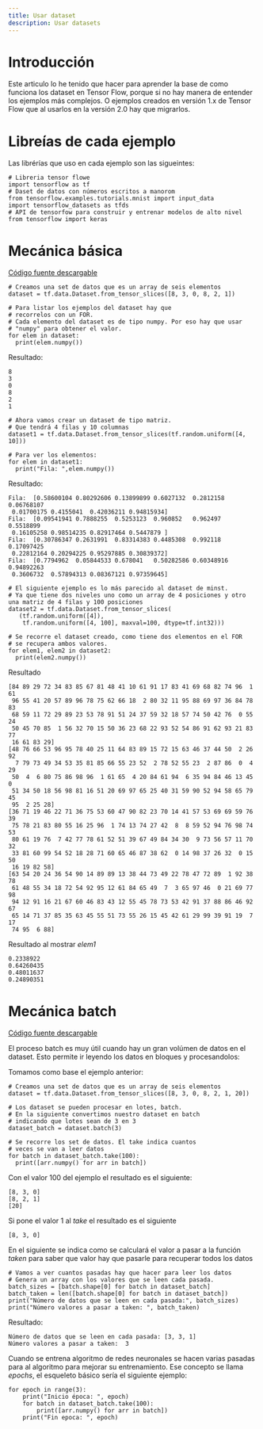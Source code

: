 ```yaml
---
title: Usar dataset
description: Usar datasets
---
```


# Introducción

Este articulo lo he tenido que hacer para aprender la base de como funciona los dataset en Tensor Flow, porque si no hay manera de entender los ejemplos más complejos. O ejemplos creados en versión 1.x de Tensor Flow que al usarlos en la versión 2.0 hay que migrarlos.


# Libreías de cada ejemplo

Las librérías que uso en cada ejemplo son las sigueintes:
```tpl
# Libreria tensor flowe
import tensorflow as tf
# Daset de datos con números escritos a manorom 
from tensorflow.examples.tutorials.mnist import input_data
import tensorflow_datasets as tfds
# API de tensorfow para construir y entrenar modelos de alto nivel
from tensorflow import keras
```

# Mecánica básica

[Código fuente descargable](/docs/python/machine_learning/tensor_flow/tf_basico_datasets.ipynb) 

```tpl
# Creamos una set de datos que es un array de seis elementos
dataset = tf.data.Dataset.from_tensor_slices([8, 3, 0, 8, 2, 1])
```
```tpl
# Para listar los ejemplos del dataset hay que 
# recorrelos con un FOR.
# Cada elemento del dataset es de tipo numpy. Por eso hay que usar
# "numpy" para obtener el valor.
for elem in dataset: 
  print(elem.numpy())
```
Resultado:
```
8
3
0
8
2
1
```

```tpl
# Ahora vamos crear un dataset de tipo matriz. 
# Que tendrá 4 filas y 10 columnas
dataset1 = tf.data.Dataset.from_tensor_slices(tf.random.uniform([4, 10]))
```
```tpl
# Para ver los elementos:
for elem in dataset1: 
  print("Fila: ",elem.numpy())
```
Resultado:
```
Fila:  [0.58600104 0.80292606 0.13899899 0.6027132  0.2812158  0.06768107
 0.01700175 0.4155041  0.42036211 0.94815934]
Fila:  [0.09541941 0.7888255  0.5253123  0.960852   0.962497   0.5518899
 0.16105258 0.98514235 0.82917464 0.5447879 ]
Fila:  [0.30786347 0.2631991  0.83314383 0.4485308  0.992118   0.17097425
 0.22812164 0.20294225 0.95297885 0.30839372]
Fila:  [0.7794962  0.05844533 0.678041   0.50282586 0.60348916 0.94892263
 0.3606732  0.57894313 0.08367121 0.97359645]
```
```tpl
# El siguiente ejemplo es lo más parecido al dataset de minst. 
# Ya que tiene dos niveles uno como un array de 4 posiciones y otro una matriz de 4 filas y 100 posiciones
dataset2 = tf.data.Dataset.from_tensor_slices(
   (tf.random.uniform([4]),
    tf.random.uniform([4, 100], maxval=100, dtype=tf.int32)))
```
```tpl
# Se recorre el dataset creado, como tiene dos elementos en el FOR
# se recupera ambos valores.
for elem1, elem2 in dataset2: 
  print(elem2.numpy())
```
Resultado
```
[84 89 29 72 34 83 85 67 81 48 41 10 61 91 17 83 41 69 68 82 74 96  1 61
 96 55 41 20 57 89 96 78 75 62 66 18  2 80 32 11 95 88 69 97 36 84 78 83
 68 59 11 72 29 89 23 53 78 91 51 24 37 59 32 18 57 74 50 42 76  0 55 24
 50 45 70 85  1 56 32 70 15 50 36 23 68 22 93 52 54 86 91 62 93 21 83 77
 16 61 83 29]
[48 76 66 53 96 95 78 40 25 11 64 83 89 15 72 15 63 46 37 44 50  2 26 92
  7 79 73 49 34 53 35 81 85 66 55 23 52  2 78 52 55 23  2 87 86  0  4 29
 50  4  6 80 75 86 98 96  1 61 65  4 20 84 61 94  6 35 94 84 46 13 45  0
 51 34 50 18 56 98 81 16 51 20 69 97 65 25 40 31 59 90 52 94 58 65 79 45
 95  2 25 28]
[36 71 19 46 22 71 36 75 53 60 47 90 82 23 70 14 41 57 53 69 69 59 76 39
 75 78 21 83 80 55 16 25 96  1 74 13 74 27 42  8  8 59 52 94 76 98 74 53
 80 61 19 76  7 42 77 78 61 52 51 39 67 49 84 34 30  9 73 56 57 11 70 32
 33 81 60 99 54 52 18 28 71 60 65 46 87 38 62  0 14 98 37 26 32  0 15 50
 16 19 82 58]
[63 54 20 24 36 54 90 14 89 89 13 38 44 73 49 22 78 47 72 89  1 92 38 78
 61 48 55 34 18 72 54 92 95 12 61 84 65 49  7  3 65 97 46  0 21 69 77 98
 94 12 91 16 21 67 60 46 83 43 12 55 45 78 73 53 42 91 37 88 86 46 92 67
 65 14 71 37 85 35 63 45 55 51 73 55 26 15 45 42 61 29 99 39 91 19  7 17
 74 95  6 88]
```
Resultado al mostrar *elem1*
```
0.2338922
0.64260435
0.48011637
0.24890351
```

# Mecánica batch

[Código fuente descargable](/docs/python/machine_learning/tensor_flow/tf_basico_datasets_batch.ipynb) 

El proceso batch es muy útil cuando hay un gran volúmen de datos en el dataset. Esto permite ir leyendo los datos en bloques y procesandolos:

Tomamos como base el ejemplo anterior:
```tpl
# Creamos una set de datos que es un array de seis elementos
dataset = tf.data.Dataset.from_tensor_slices([8, 3, 0, 8, 2, 1, 20])
```
```tpl
# Los dataset se pueden procesar en lotes, batch.
# En la siguiente convertimos nuestro dataset en batch
# indicando que lotes sean de 3 en 3
dataset_batch = dataset.batch(3)
```
```tpl
# Se recorre los set de datos. El take indica cuantos
# veces se van a leer datos
for batch in dataset_batch.take(100):
  print([arr.numpy() for arr in batch])
```
Con el valor 100 del ejemplo el resultado es el siguiente:
```
[8, 3, 0]
[8, 2, 1]
[20]
```
Si pone el valor 1 al *take* el resultado es el siguiente
```
[8, 3, 0]
```
En el siguiente se indica como se calculará el valor a pasar
a la función *taken* para saber que valor hay que pasarle
para recuperar todos los datos
```tpl
# Vamos a ver cuantos pasadas hay que hacer para leer los datos
# Genera un array con los valores que se leen cada pasada.
batch_sizes = [batch.shape[0] for batch in dataset_batch]
batch_taken = len([batch.shape[0] for batch in dataset_batch])
print("Número de datos que se leen en cada pasada:", batch_sizes)
print("Número valores a pasar a taken: ", batch_taken)
```
Resultado:
```
Número de datos que se leen en cada pasada: [3, 3, 1]
Número valores a pasar a taken:  3
```

Cuando se entrena algoritmo de redes neuronales se hacen varias pasadas para al algoritmo para mejorar su entrenamiento. Ese concepto se llama *epochs*, el esqueleto básico sería el siguiente ejemplo:
```tpl
for epoch in range(3):
    print("Inicio época: ", epoch)
    for batch in dataset_batch.take(100):
        print([arr.numpy() for arr in batch])
    print("Fin epoca: ", epoch)
```